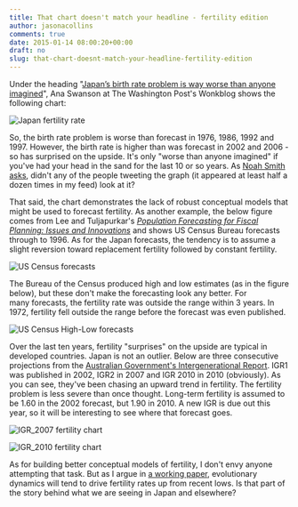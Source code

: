 ```yaml
---
title: That chart doesn't match your headline - fertility edition
author: jasonacollins
comments: true
date: 2015-01-14 08:00:20+00:00
draft: no
slug: that-chart-doesnt-match-your-headline-fertility-edition
---
```


Under the heading "[Japan’s birth rate problem is way worse than anyone imagined](http://www.washingtonpost.com/blogs/wonkblog/wp/2015/01/07/japans-birth-rate-problem-is-way-worse-than-anyone-imagined/?postshare=8121420725957701)", Ana Swanson at The Washington Post's Wonkblog shows the following chart:

![Japan fertility rate](/img/japan-fertility-rate.jpg)

So, the birth rate problem is worse than forecast in 1976, 1986, 1992 and 1997. However, the birth rate is higher than was forecast in 2002 and 2006 - so has surprised on the upside. It's only "worse than anyone imagined" if you've had your head in the sand for the last 10 or so years. As [Noah Smith asks](http://noahpinionblog.blogspot.com.au/2015/01/japans-fertility-rate-is-rising-and-you.html), didn't any of the people tweeting the graph (it appeared at least half a dozen times in my feed) look at it?

That said, the chart demonstrates the lack of robust conceptual models that might be used to forecast fertility. As another example, the below figure comes from Lee and Tuljapurkar's [_Population Forecasting for Fiscal Planning: Issues and Innovations_](http://www.demog.berkeley.edu/~rlee/papers/leetulja2b.pdf) and shows US Census Bureau forecasts through to 1996. As for the Japan forecasts, the tendency is to assume a slight reversion toward replacement fertility followed by constant fertility.

![US Census forecasts](/img/us-census-forecasts.jpg)

The Bureau of the Census produced high and low estimates (as in the figure below), but these don't make the forecasting look any better. For many forecasts, the fertility rate was outside the range within 3 years. In 1972, fertility fell outside the range before the forecast was even published.

![US Census High-Low forecasts](/img/us-census-high-low-forecasts1.jpg)

Over the last ten years, fertility "surprises" on the upside are typical in developed countries. Japan is not an outlier. Below are three consecutive projections from the [Australian Government's Intergenerational Report](http://archive.treasury.gov.au/igr/). IGR1 was published in 2002, IGR2 in 2007 and IGR 2010 in 2010 (obviously). As you can see, they've been chasing an upward trend in fertility. The fertility problem is less severe than once thought. Long-term fertility is assumed to be 1.60 in the 2002 forecast, but 1.90 in 2010. A new IGR is due out this year, so it will be interesting to see where that forecast goes.

![IGR_2007 fertility chart](/img/igr_2007-fertility-chart.jpg)

![IGR_2010 fertility chart](/img/igr_2010-fertility-chart.jpg)

As for building better conceptual models of fertility, I don't envy anyone attempting that task. But as I argue in [a working paper](http://ssrn.com/abstract=2208886), evolutionary dynamics will tend to drive fertility rates up from recent lows. Is that part of the story behind what we are seeing in Japan and elsewhere?
